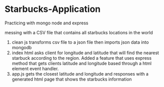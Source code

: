 # Starbucks-Application
Practicing with mongo node and express

messing with a CSV file that contains all starbucks locations in the world 
<ol>
<li>clean js transforms csv file to a json file then imports json data into mongodb 
<li>index html asks client for longitude and latitude that will find the nearest starbuck according to the region.
  Added a feature that uses express method that gets clients latitude and longitude based through a html element event handler.
<li>app.js gets the closest latitude and longitude and responses with a generated html page that shows the starbucks information
</ol>
